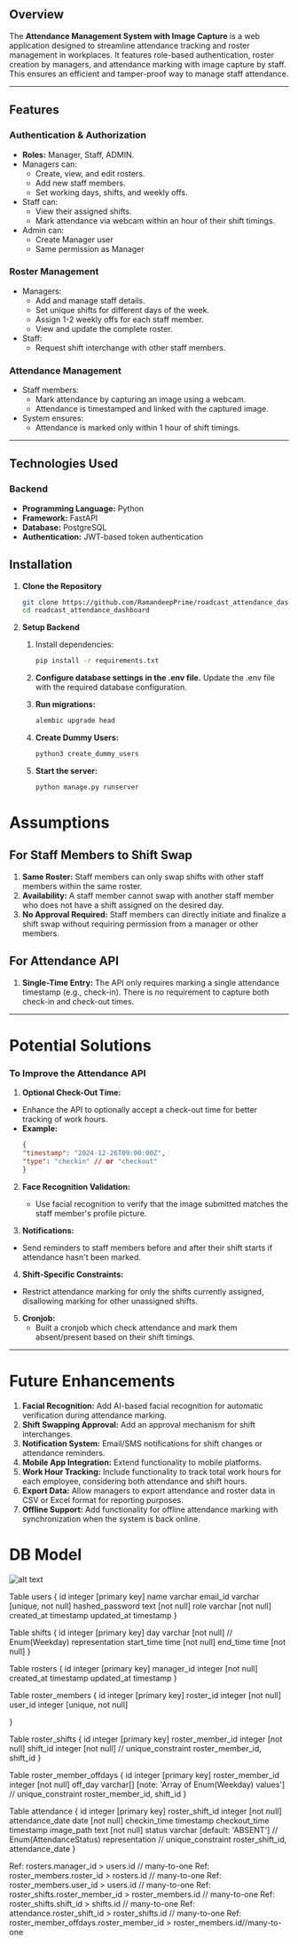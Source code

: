 ## Overview

The **Attendance Management System with Image Capture** is a web application designed to streamline attendance tracking and roster management in workplaces. It features role-based authentication, roster creation by managers, and attendance marking with image capture by staff. This ensures an efficient and tamper-proof way to manage staff attendance.

---

## Features

### Authentication & Authorization
- **Roles:** Manager, Staff, ADMIN.
- Managers can:
  - Create, view, and edit rosters.
  - Add new staff members.
  - Set working days, shifts, and weekly offs.
- Staff can:
  - View their assigned shifts.
  - Mark attendance via webcam within an hour of their shift timings.
- Admin can:
	- Create Manager user 
	- Same permission as Manager

### Roster Management
- Managers:
  - Add and manage staff details.
  - Set unique shifts for different days of the week.
  - Assign 1-2 weekly offs for each staff member.
  - View and update the complete roster.
- Staff:
  - Request shift interchange with other staff members.

### Attendance Management
- Staff members:
  - Mark attendance by capturing an image using a webcam.
  - Attendance is timestamped and linked with the captured image.
- System ensures:
  - Attendance is marked only within 1 hour of shift timings.

---

## Technologies Used

### Backend
- **Programming Language:** Python
- **Framework:** FastAPI
- **Database:** PostgreSQL
- **Authentication:** JWT-based token authentication

## Installation

1. **Clone the Repository**
   ```bash
   git clone https://github.com/RamandeepPrime/roadcast_attendance_dashboard.git
   cd roadcast_attendance_dashboard

2. **Setup Backend**
	1. Install dependencies:
		```bash 
		pip install -r requirements.txt
		```
	
	2. **Configure database settings in the .env file.**
		Update the .env file with the required database configuration.

	3. **Run migrations:**
		```bash
		alembic upgrade head
		```

	4. **Create Dummy Users:**
		```bash
		python3 create_dummy_users
		```
	5. **Start the server:**

		```bash
		python manage.py runserver
		```

# Assumptions

## For Staff Members to Shift Swap
1. **Same Roster:** Staff members can only swap shifts with other staff members within the same roster.
2. **Availability:** A staff member cannot swap with another staff member who does not have a shift assigned on the desired day.
3. **No Approval Required:** Staff members can directly initiate and finalize a shift swap without requiring permission from a manager or other members.

## For Attendance API
1. **Single-Time Entry:** The API only requires marking a single attendance timestamp (e.g., check-in). There is no requirement to capture both check-in and check-out times.

---

# Potential Solutions 
### To Improve the Attendance API
1. **Optional Check-Out Time:**
- Enhance the API to optionally accept a check-out time for better tracking of work hours.
- **Example:**
	```json
	{
	"timestamp": "2024-12-26T09:00:00Z",
	"type": "checkin" // or "checkout"
	}
	```

2. **Face Recognition Validation:**
	- Use facial recognition to verify that the image submitted matches the staff member's profile picture.

3. **Notifications:**
- Send reminders to staff members before and after their shift starts if attendance hasn't been marked.

4. **Shift-Specific Constraints:**
- Restrict attendance marking for only the shifts currently assigned, disallowing marking for other unassigned shifts.

5. **Cronjob:**
	- Built a cronjob which check attendance and mark them absent/present based on their shift timings.
---


# Future Enhancements

1. **Facial Recognition:** Add AI-based facial recognition for automatic verification during attendance marking.
2. **Shift Swapping Approval:** Add an approval mechanism for shift interchanges.
3. **Notification System:** Email/SMS notifications for shift changes or attendance reminders.
4. **Mobile App Integration:** Extend functionality to mobile platforms.
5. **Work Hour Tracking:** Include functionality to track total work hours for each employee, considering both attendance and shift hours.
6. **Export Data:** Allow managers to export attendance and roster data in CSV or Excel format for reporting purposes.
7. **Offline Support:** Add functionality for offline attendance marking with synchronization when the system is back online.


# DB Model

![alt text](image.png)

Table users {
  id integer [primary key]
  name varchar
  email_id varchar [unique, not null]
  hashed_password text [not null]
  role varchar [not null]
  created_at timestamp 
  updated_at timestamp 
}

Table shifts {
  id integer [primary key]
  day varchar [not null] // Enum(Weekday) representation
  start_time time [not null]
  end_time time [not null]
}

Table rosters {
  id integer [primary key]
  manager_id integer [not null]
  created_at timestamp 
  updated_at timestamp 
}

Table roster_members {
  id integer [primary key]
  roster_id integer [not null]
  user_id integer [unique, not null]

}

Table roster_shifts {
  id integer [primary key]
  roster_member_id integer [not null]
  shift_id integer [not null]
  // unique_constraint roster_member_id, shift_id
}

Table roster_member_offdays {
  id integer [primary key]
  roster_member_id integer [not null]
  off_day varchar[] [note: 'Array of Enum(Weekday) values']
  // unique_constraint roster_member_id, shift_id
}

Table attendance {
  id integer [primary key]
  roster_shift_id integer [not null]
  attendance_date date [not null]
  checkin_time timestamp 
  checkout_time timestamp
  image_path text [not null]
  status varchar [default: 'ABSENT'] // Enum(AttendanceStatus) representation
  // unique_constraint roster_shift_id, attendance_date
}

Ref: rosters.manager_id > users.id // many-to-one
Ref: roster_members.roster_id > rosters.id // many-to-one
Ref: roster_members.user_id > users.id // many-to-one
Ref: roster_shifts.roster_member_id > roster_members.id // many-to-one
Ref: roster_shifts.shift_id > shifts.id // many-to-one
Ref: attendance.roster_shift_id > roster_shifts.id // many-to-one
Ref: roster_member_offdays.roster_member_id > roster_members.id//many-to-one
